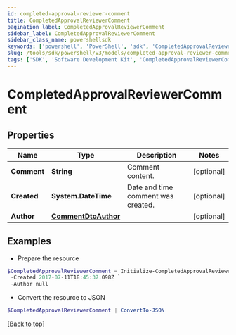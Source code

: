 ```yaml
---
id: completed-approval-reviewer-comment
title: CompletedApprovalReviewerComment
pagination_label: CompletedApprovalReviewerComment
sidebar_label: CompletedApprovalReviewerComment
sidebar_class_name: powershellsdk
keywords: ['powershell', 'PowerShell', 'sdk', 'CompletedApprovalReviewerComment', 'CompletedApprovalReviewerComment'] 
slug: /tools/sdk/powershell/v3/models/completed-approval-reviewer-comment
tags: ['SDK', 'Software Development Kit', 'CompletedApprovalReviewerComment', 'CompletedApprovalReviewerComment']
---
```



# CompletedApprovalReviewerComment

## Properties

Name | Type | Description | Notes
------------ | ------------- | ------------- | -------------
**Comment** | **String** | Comment content. | [optional] 
**Created** | **System.DateTime** | Date and time comment was created. | [optional] 
**Author** | [**CommentDtoAuthor**](comment-dto-author) |  | [optional] 

## Examples

- Prepare the resource
```powershell
$CompletedApprovalReviewerComment = Initialize-CompletedApprovalReviewerComment  -Comment This is a comment. `
 -Created 2017-07-11T18:45:37.098Z `
 -Author null
```

- Convert the resource to JSON
```powershell
$CompletedApprovalReviewerComment | ConvertTo-JSON
```


[[Back to top]](#) 


